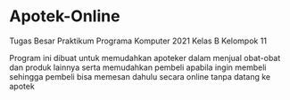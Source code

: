 # Apotek-Online
Tugas Besar Praktikum Programa Komputer 2021 Kelas B
Kelompok 11

Program ini dibuat untuk memudahkan apoteker dalam menjual obat-obat dan produk lainnya serta memudahkan pembeli apabila ingin membeli sehingga pembeli bisa memesan dahulu secara online tanpa datang ke apotek

